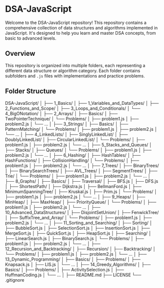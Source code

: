 # DSA-JavaScript

Welcome to the DSA-JavaScript repository! This repository contains a comprehensive collection of data structures and algorithms implemented in JavaScript. It's designed to help you learn and master DSA concepts, from basic to advanced levels.

## Overview

This repository is organized into multiple folders, each representing a different data structure or algorithm category. Each folder contains subfolders and `.js` files with implementations and practice problems.

## Folder Structure

DSA-JavaScript/
│
├── 1_Basics/
│ ├── 1_Variables_and_DataTypes/
│ ├── 2_Functions_and_Scope/
│ ├── 3_Loops_and_Conditionals/
│ └── 4_BigONotation/
│
├── 2_Arrays/
│ ├── Basics/
│ ├── TwoPointerTechnique/
│ └── Problems/
│ ├── problem1.js
│ ├── problem2.js
│ └── ...
│
├── 3_Strings/
│ ├── Basics/
│ ├── PatternMatching/
│ └── Problems/
│ ├── problem1.js
│ ├── problem2.js
│ └── ...
│
├── 4_LinkedLists/
│ ├── SinglyLinkedList/
│ ├── DoublyLinkedList/
│ ├── CircularLinkedList/
│ └── Problems/
│ ├── problem1.js
│ ├── problem2.js
│ └── ...
│
├── 5_Stacks_and_Queues/
│ ├── Stacks/
│ ├── Queues/
│ └── Problems/
│ ├── problem1.js
│ ├── problem2.js
│ └── ...
│
├── 6_Hashing/
│ ├── HashTables/
│ ├── HashFunctions/
│ ├── CollisionHandling/
│ └── Problems/
│ ├── problem1.js
│ ├── problem2.js
│ └── ...
│
├── 7_Trees/
│ ├── BinaryTrees/
│ ├── BinarySearchTrees/
│ ├── AVL_Trees/
│ ├── SegmentTrees/
│ ├── Trie/
│ └── Problems/
│ ├── problem1.js
│ ├── problem2.js
│ └── ...
│
├── 8_Graphs/
│ ├── Basics/
│ ├── Traversal/
│ ├── BFS.js
│ ├── DFS.js
│ ├── ShortestPath/
│ ├── Dijkstra.js
│ ├── BellmanFord.js
│ ├── MinimumSpanningTree/
│ ├── Kruskal.js
│ ├── Prim.js
│ └── Problems/
│ ├── problem1.js
│ ├── problem2.js
│ └── ...
│
├── 9_Heaps/
│ ├── MinHeap/
│ ├── MaxHeap/
│ ├── PriorityQueue/
│ └── Problems/
│ ├── problem1.js
│ ├── problem2.js
│ └── ...
│
├── 10_Advanced_DataStructures/
│ ├── DisjointSetUnion/
│ ├── FenwickTree/
│ ├── SuffixTree_and_Array/
│ └── Problems/
│ ├── problem1.js
│ ├── problem2.js
│ └── ...
│
├── 11_Sorting_and_Searching/
│ ├── Sorting/
│ ├── BubbleSort.js
│ ├── SelectionSort.js
│ ├── InsertionSort.js
│ ├── MergeSort.js
│ ├── QuickSort.js
│ ├── HeapSort.js
│ ├── Searching/
│ ├── LinearSearch.js
│ ├── BinarySearch.js
│ └── Problems/
│ ├── problem1.js
│ ├── problem2.js
│ └── ...
│
├── 12_Recursion_and_Backtracking/
│ ├── Recursion/
│ ├── Backtracking/
│ └── Problems/
│ ├── problem1.js
│ ├── problem2.js
│ └── ...
│
├── 13_Dynamic_Programming/
│ ├── Basics/
│ ├── Problems/
│ ├── Knapsack.js
│ ├── LIS.js
│ └── ...
│
├── 14_Greedy_Algorithms/
│ ├── Basics/
│ ├── Problems/
│ ├── ActivitySelection.js
│ ├── HuffmanCoding.js
│ └── ...
│
├── README.md
├── LICENSE
└── .gitignore